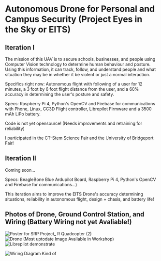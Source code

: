 # Autonomous Drone for Personal and Campus Security (Project Eyes in the Sky or EITS)

## Iteration I

The mission of this UAV is to secure schools, businesses, and people using Computer Vision technology to determine human behaviour and posture. Using this information, it can track, follow, and understand people and what situation they may be in whether it be violent or just a normal interaction.

Specifics right now: Autonomous flight with following of a user for 12 minutes, a 3 foot by 6 foot flight distance from the user, and a 60% accuracy in determining the user's posture and safety.

Specs: Raspberry Pi 4, Python's OpenCV and Firebase for communications with Phone, Linux, CC3D Flight controller, Librepilot Firmware and a 3500 mAh LiPo battery.

Code is not yet opensource! (Needs improvements and retraining for reliability)

I participated in the CT-Stem Science Fair and the University of Bridgeport Fair!

## Iteration II

Coming soon... 

Specs: BeagleBone Blue Ardupilot Board, Raspberry Pi 4, Python's OpenCV and Firebase for communications...)

This iteration aims to improve the EITS Drone's accuracy determining situations, reliability in autonomous flight, design + chasis, and battery life!

## Photos of Drone, Ground Control Station, and Wiring (Battery Wiring not yet Avaliable!)

![Poster for SRP Project_ R Quadcopter (2)](https://user-images.githubusercontent.com/50426742/163661082-b77c7119-71cf-416e-9c0c-c374f90bad9b.png)
![Drone (Most uptodate Image Avaliable in Workshop)](https://user-images.githubusercontent.com/50426742/163661087-74c72ea4-dfe9-469e-bb12-50b51c7e6fe2.jpg)
![Librepilot demonstrate](https://user-images.githubusercontent.com/50426742/163661097-f878684b-a13c-4f46-b880-03e2c48a2fcd.PNG)


![Wiring Diagram Kind of](https://user-images.githubusercontent.com/50426742/164979990-171b6978-c23f-4ad7-a6bd-e531f1ddcc91.png)
